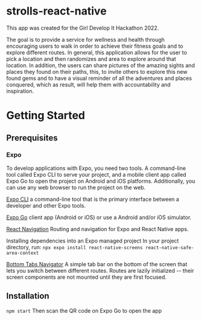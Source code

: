 # strolls-react-native

This app was created for the Girl Develop It Hackathon 2022.

The goal is to provide a service for wellness and health through encouraging users to walk in order to achieve their fitness goals and to explore different routes. In general, this application allows for the user to pick a location and then randomizes and area to explore around that location. In addition, the users can share pictures of the amazing sights and places they found on their paths, this, to invite others to explore this new found gems and to have a visual reminder of all the adventures and places conquered, which as result, will help them with accountability and inspiration.

# Getting Started

## Prerequisites

### Expo
To develop applications with Expo, you need two tools. A command-line tool called Expo CLI to serve your project, and a mobile client app called Expo Go to open the project on Android and iOS platforms. Additionally, you can use any web browser to run the project on the web.

[Expo CLI](https://docs.expo.dev/get-started/installation/) a command-line tool that is the primary interface between a developer and other Expo tools.

[Expo Go](https://expo.dev/client) client app (Android or iOS) or use a Android and/or iOS simulator.

[React Navigation](https://reactnavigation.org/docs/getting-started/) Routing and navigation for Expo and React Native apps.

Installing dependencies into an Expo managed project​
In your project directory, run: ```npx expo install react-native-screens react-native-safe-area-context```

[Bottom Tabs Navigator](https://reactnavigation.org/docs/bottom-tab-navigator/) A simple tab bar on the bottom of the screen that lets you switch between different routes. Routes are lazily initialized -- their screen components are not mounted until they are first focused.



## Installation

```npm start```
Then scan the QR code on Expo Go to open the app





